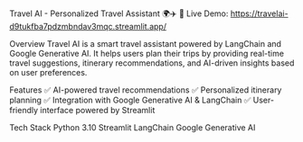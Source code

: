 Travel AI - Personalized Travel Assistant 🌍✈️
🚀 Live Demo: https://travelai-d9tukfba7pdzmbndav3mqc.streamlit.app/

Overview
Travel AI is a smart travel assistant powered by LangChain and Google Generative AI. It helps users plan their trips by providing real-time travel suggestions, itinerary recommendations, and AI-driven insights based on user preferences.

Features
✅ AI-powered travel recommendations
✅ Personalized itinerary planning
✅ Integration with Google Generative AI & LangChain
✅ User-friendly interface powered by Streamlit

Tech Stack
Python 3.10
Streamlit
LangChain
Google Generative AI
